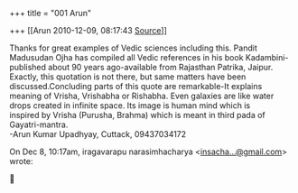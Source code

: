 +++
title = "001 Arun"

+++
[[Arun	2010-12-09, 08:17:43 [Source](https://groups.google.com/g/bvparishat/c/cAqmZ78Vxks)]]



Thanks for great examples of Vedic sciences including this. Pandit  
Madusudan Ojha has compiled all Vedic references in his book Kadambini-  
published about 90 years ago-available from Rajasthan Patrika, Jaipur.  
Exactly, this quotation is not there, but same matters have been  
discussed.Concluding parts of this quote are remarkable-It explains  
meaning of Vrisha, Vrishabha or Rishabha. Even galaxies are like water  
drops created in infinite space. Its image is human mind which is  
inspired by Vrisha (Purusha, Brahma) which is meant in third pada of  
Gayatri-mantra.  
-Arun Kumar Upadhyay, Cuttack, 09437034172

On Dec 8, 10:17am, iragavarapu narasimhacharya \<[insacha...@gmail.com]()\>  
wrote:



